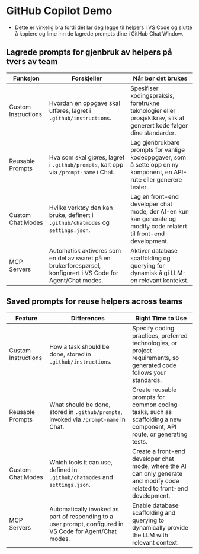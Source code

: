 # GitHub Copilot Demo
- Dette er virkelig bra fordi det lar deg legge til helpers i VS Code og slutte å kopiere og lime inn de lagrede prompts dine i GitHub Chat Window.

## Lagrede prompts for gjenbruk av helpers på tvers av team

| Funksjon            | Forskjeller                                                                                                                | Når bør det brukes                                                                                                          |
| ------------------- | -------------------------------------------------------------------------------------------------------------------------- | --------------------------------------------------------------------------------------------------------------------------- |
| Custom Instructions | Hvordan en oppgave skal utføres, lagret i `.github/instructions`. | Spesifiser kodingspraksis, foretrukne teknologier eller prosjektkrav, slik at generert kode følger dine standarder. |
| Reusable Prompts    | Hva som skal gjøres, lagret i `.github/prompts`, kalt opp via `/prompt-name` i Chat.                 |  Lag gjenbrukbare prompts for vanlige kodeoppgaver, som å sette opp en ny komponent, en API-rute eller generere tester. |
| Custom Chat Modes   | Hvilke verktøy den kan bruke, definert i `.github/chatmodes` og `settings.json`.                  | Lag en front-end developer chat mode, der AI-en kun kan generate og modify code relatert til front-end development. |
| MCP Servers         | Automatisk aktiveres som en del av svaret på en brukerforespørsel, konfigurert i VS Code for Agent/Chat modes.        | Aktiver database scaffolding og querying for dynamisk å gi LLM-en relevant kontekst. |

## Saved prompts for reuse helpers across teams

| Feature             | Differences                                                                                                       | Right Time to Use                                                                                               |
| ------------------- | ----------------------------------------------------------------------------------------------------------------- | --------------------------------------------------------------------------------------------------------------- |
| Custom Instructions | How a task should be done, stored in `.github/instructions`. | Specify coding practices, preferred technologies, or project requirements, so generated code follows your standards. |
| Reusable Prompts    | What should be done, stored in `.github/prompts`, invoked via `/prompt-name` in Chat.            | Create reusable prompts for common coding tasks, such as scaffolding a new component, API route, or generating tests. |
| Custom Chat Modes   | Which tools it can use, defined in `.github/chatmodes` and `settings.json`.            | Create a front-end developer chat mode, where the AI can only generate and modify code related to front-end development. |
| MCP Servers         | Automatically invoked as part of responding to a user prompt, configured in VS Code for Agent/Chat modes.  | Enable database scaffolding and querying to dynamically provide the LLM with relevant context. |
